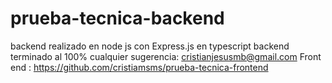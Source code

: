 # prueba-tecnica-backend

backend realizado en node js con Express.js en typescript backend terminado al 100% 
cualquier sugerencia: cristianjesusmb@gmail.com
Front end : https://github.com/cristiamsms/prueba-tecnica-frontend

